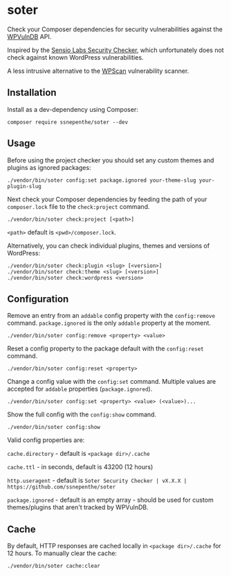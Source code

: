 # soter
Check your Composer dependencies for security vulnerabilities against the [WPVulnDB](https://wpvulndb.com/) API.

Inspired by the [Sensio Labs Security Checker](https://github.com/sensiolabs/security-checker), which unfortunately does not check against known WordPress vulnerabilities.

A less intrusive alternative to the [WPScan](http://wpscan.org/) vulnerability scanner.

## Installation
Install as a dev-dependency using Composer:

```
composer require ssnepenthe/soter --dev
```

## Usage
Before using the project checker you should set any custom themes and plugins as ignored packages:

```
./vendor/bin/soter config:set package.ignored your-theme-slug your-plugin-slug
```

Next check your Composer dependencies by feeding the path of your `composer.lock` file to the `check:project` command.

```
./vendor/bin/soter check:project [<path>]
```

`<path>` default is `<pwd>/composer.lock`.

Alternatively, you can check individual plugins, themes and versions of WordPress:

```
./vendor/bin/soter check:plugin <slug> [<version>]
./vendor/bin/soter check:theme <slug> [<version>]
./vendor/bin/soter check:wordpress <version>
```

## Configuration
Remove an entry from an `addable` config property with the `config:remove` command. `package.ignored` is the only `addable` property at the moment.

```
./vendor/bin/soter config:remove <property> <value>
```

Reset a config property to the package default with the `config:reset` command.

```
./vendor/bin/soter config:reset <property>
```

Change a config value with the `config:set` command. Multiple values are accepted for `addable` properties (`package.ignored`).

```
./vendor/bin/soter config:set <property> <value> (<value>)...
```

Show the full config with the `config:show` command.

```
./vendor/bin/soter config:show
```

Valid config properties are:

`cache.directory` - default is `<package dir>/.cache`

`cache.ttl` - in seconds, default is 43200 (12 hours)

`http.useragent` - default is `Soter Security Checker | vX.X.X | https://github.com/ssnepenthe/soter`

`package.ignored` - default is an empty array - should be used for custom themes/plugins that aren't tracked by WPVulnDB.

## Cache
By default, HTTP responses are cached locally in `<package dir>/.cache` for 12 hours. To manually clear the cache:

```
./vendor/bin/soter cache:clear
```
